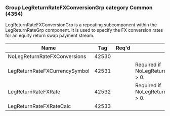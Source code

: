 ### Group LegReturnRateFXConversionGrp category Common (4354)

LegReturnRateFXConversionGrp is a repeating subcomponent within the LegReturnRateGrp component. It is used to specify the FX conversion rates for an equity return swap payment stream.

| Name                          | Tag   | Req'd | Documentation                                        |
|-------------------------------|-------|----------|------------------------------------------------------|
| NoLegReturnRateFXConversions  | 42530 |       |                                                      |
| LegReturnRateFXCurrencySymbol | 42531 |       | Required if NoLegReturnRateFXConversions(42530) > 0. |
| LegReturnRateFXRate           | 42532 |       | Required if NoLegReturnRateFXConversions(42530) > 0. |
| LegReturnRateFXRateCalc       | 42533 |       |                                                      |

